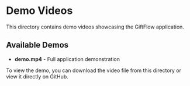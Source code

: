 # Demo Videos

This directory contains demo videos showcasing the GiftFlow application.

## Available Demos

- **demo.mp4** - Full application demonstration

To view the demo, you can download the video file from this directory or view it directly on GitHub.
